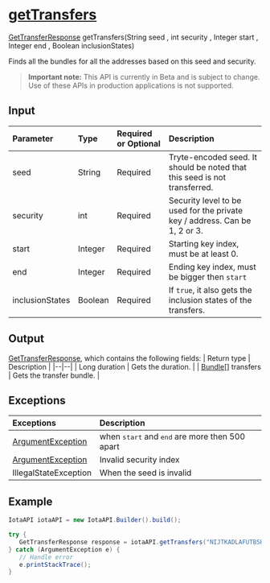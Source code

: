 
# [getTransfers](https://github.com/iotaledger/iota-java/blob/master/jota/src/main/java/org/iota/jota/IotaAPI.java#L274)
 [GetTransferResponse](https://github.com/iotaledger/iota-java/blob/master/jota/src/main/java/org/iota/jota/dto/response/GetTransferResponse.java) getTransfers(String seed , int security , Integer start , Integer end , Boolean inclusionStates)

Finds all the bundles for all the addresses based on this seed and security.
> **Important note:** This API is currently in Beta and is subject to change. Use of these APIs in production applications is not supported.

## Input
| Parameter       | Type | Required or Optional | Description |
|:---------------|:--------|:--------| :--------|
| seed | String | Required | Tryte-encoded seed. It should be noted that this seed is not transferred. |
| security | int | Required | Security level to be used for the private key / address. Can be 1, 2 or 3. |
| start | Integer | Required | Starting key index, must be at least 0. |
| end | Integer | Required | Ending key index, must be bigger then `start` |
| inclusionStates | Boolean | Required | If `true`, it also gets the inclusion states of the transfers. |
    
## Output
[GetTransferResponse](https://github.com/iotaledger/iota-java/blob/master/jota/src/main/java/org/iota/jota/dto/response/GetTransferResponse.java), which contains the following fields:
| Return type | Description |
|--|--|
| Long duration | Gets the duration. |
| [Bundle[]](https://github.com/iotaledger/iota-java/blob/master/jota/src/main/java/org/iota/jota/model/Bundle.java) transfers | Gets the transfer bundle. |

## Exceptions
| Exceptions     | Description |
|:---------------|:--------|
| [ArgumentException](https://github.com/iotaledger/iota-java/blob/master/jota/src/main/java/org/iota/jota/error/ArgumentException.java) | when <tt>start</tt> and <tt>end</tt> are more then 500 apart |
| [ArgumentException](https://github.com/iotaledger/iota-java/blob/master/jota/src/main/java/org/iota/jota/error/ArgumentException.java) | Invalid security index |
| IllegalStateException | When the seed is invalid |


 ## Example
 
 ```Java
 IotaAPI iotaAPI = new IotaAPI.Builder().build();

try { 
    GetTransferResponse response = iotaAPI.getTransfers("NIJTKADLAFUTBSHXPCUXGKGAVQAGBYZQLA9MLKAIEU9PHUMLWTWIBHQEFMLCTULZCMJAFBMEKHAOCBTGB", "562", "714", "954", "true");
} catch (ArgumentException e) { 
    // Handle error
    e.printStackTrace(); 
}
 ```

